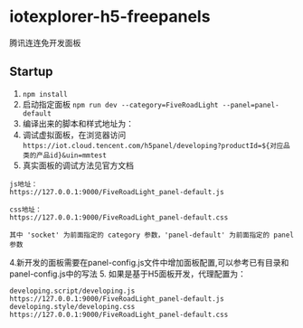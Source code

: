 # iotexplorer-h5-freepanels

腾讯连连免开发面板

## Startup

1. `npm install`
2. 启动指定面板 `npm run dev --category=FiveRoadLight --panel=panel-default`
3. 编译出来的脚本和样式地址为：
4. 调试虚拟面板，在浏览器访问
`https://iot.cloud.tencent.com/h5panel/developing?productId=${对应品类的产品id}&uin=mmtest`
5. 真实面板的调试方法见官方文档

```
js地址：
https://127.0.0.1:9000/FiveRoadLight_panel-default.js

css地址：
https://127.0.0.1:9000/FiveRoadLight_panel-default.css

其中 'socket' 为前面指定的 category 参数，'panel-default' 为前面指定的 panel 参数
```
4.新开发的面板需要在panel-config.js文件中增加面板配置,可以参考已有目录和panel-config.js中的写法
5. 如果是基于H5面板开发，代理配置为：

```
developing.script/developing.js https://127.0.0.1:9000/FiveRoadLight_panel-default.js
developing.style/developing.css https://127.0.0.1:9000/FiveRoadLight_panel-default.css
```


